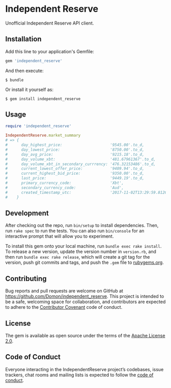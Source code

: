 # Independent Reserve

Unofficial Independent Reserve API client.

## Installation

Add this line to your application's Gemfile:

```ruby
gem 'independent_reserve'
```

And then execute:

    $ bundle

Or install it yourself as:

    $ gem install independent_reserve

## Usage

```ruby
require 'independent_reserve'

IndependentReserve.market_summary
# => {
#      day_highest_price:                     '9545.00'.to_d,
#      day_lowest_price:                      '8750.00'.to_d,
#      day_avg_price:                         '9215.18'.to_d,
#      day_volume_xbt:                        '481.67961367'.to_d,
#      day_volume_xbt_in_secondary_currrency: '476.32153486'.to_d,
#      current_lowest_offer_price:            '9409.94'.to_d,
#      current_highest_bid_price:             '9350.00'.to_d,
#      last_price:                            '9449.19'.to_d,
#      primary_currency_code:                 'Xbt',
#      secondary_currency_code:               'Aud',
#      created_timestamp_utc:                 '2017-11-02T13:29:59.8126139Z',
#    }
```

## Development

After checking out the repo, run `bin/setup` to install dependencies. Then, run `rake spec` to run the tests. You can also run `bin/console` for an interactive prompt that will allow you to experiment.

To install this gem onto your local machine, run `bundle exec rake install`. To release a new version, update the version number in `version.rb`, and then run `bundle exec rake release`, which will create a git tag for the version, push git commits and tags, and push the `.gem` file to [rubygems.org](https://rubygems.org).

## Contributing

Bug reports and pull requests are welcome on GitHub at https://github.com/Domon/independent_reserve. This project is intended to be a safe, welcoming space for collaboration, and contributors are expected to adhere to the [Contributor Covenant](http://contributor-covenant.org) code of conduct.

## License

The gem is available as open source under the terms of the [Apache License 2.0](https://www.apache.org/licenses/LICENSE-2.0.html).

## Code of Conduct

Everyone interacting in the IndependentReserve project’s codebases, issue trackers, chat rooms and mailing lists is expected to follow the [code of conduct](https://github.com/[USERNAME]/independent_reserve/blob/master/CODE_OF_CONDUCT.md).
